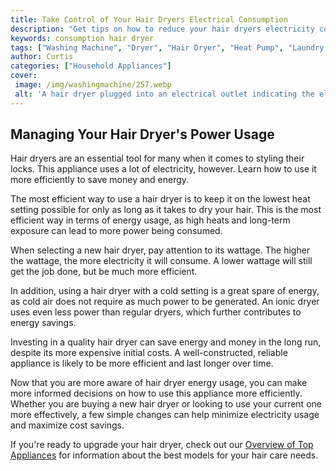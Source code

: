 ```yaml
---
title: Take Control of Your Hair Dryers Electrical Consumption
description: "Get tips on how to reduce your hair dryers electricity consumption with this helpful blog post Learn how to manage your electricity usage safely and effectively"
keywords: consumption hair dryer
tags: ["Washing Machine", "Dryer", "Hair Dryer", "Heat Pump", "Laundry Appliances", "Appliance Guide"]
author: Curtis
categories: ["Household Appliances"]
cover: 
 image: /img/washingmachine/257.webp
 alt: 'A hair dryer plugged into an electrical outlet indicating the electrical consumption of a hair dryer'
---
```

## Managing Your Hair Dryer's Power Usage
Hair dryers are an essential tool for many when it comes to styling their locks. This appliance uses a lot of electricity, however. Learn how to use it more efficiently to save money and energy. 

The most efficient way to use a hair dryer is to keep it on the lowest heat setting possible for only as long as it takes to dry your hair. This is the most efficient way in terms of energy usage, as high heats and long-term exposure can lead to more power being consumed. 

When selecting a new hair dryer, pay attention to its wattage. The higher the wattage, the more electricity it will consume. A lower wattage will still get the job done, but be much more efficient. 

In addition, using a hair dryer with a cold setting is a great spare of energy, as cold air does not require as much power to be generated. An ionic dryer uses even less power than regular dryers, which further contributes to energy savings. 

Investing in a quality hair dryer can save energy and money in the long run, despite its more expensive initial costs. A well-constructed, reliable appliance is likely to be more efficient and last longer over time. 

Now that you are more aware of hair dryer energy usage, you can make more informed decisions on how to use this appliance more efficiently. Whether you are buying a new hair dryer or looking to use your current one more effectively, a few simple changes can help minimize electricity usage and maximize cost savings. 

If you're ready to upgrade your hair dryer, check out our [Overview of Top Appliances](./pages/appliance-overview) for information about the best models for your hair care needs.
